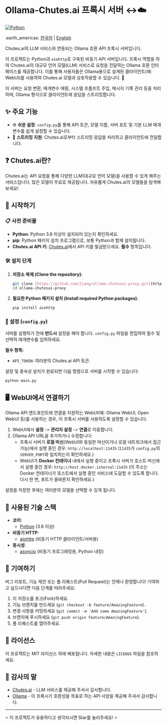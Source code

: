 # Ollama-Chutes.ai 프록시 서버 ↔️☁️</h1>

[![Python](https://img.shields.io/badge/Python-3.8+-3776AB?style=for-the-badge&logo=python&logoColor=white)]([https://www.python.org/](https://www.python.org/))

<p>:earth_americas: <a href="https://github.com/2jang/ollama-chutesai-proxy/blob/main/README-ko.md">한국어</a> | <a href="https://github.com/2jang/ollama-chutesai-proxy">English</a></p>

Chutes.ai의 LLM 서비스와 연동되는 Ollama 호환 API 프록시 서버입니다.  

이 프로젝트는 Python과 `aiohttp`로 구축된 비동기 API 서버입니다. 프록시 역할을 하여 Chutes.ai의 대규모 언어 모델(LLM) 서비스로 요청을 전달하는 Ollama 호환 인터페이스를 제공합니다.
이를 통해 사용자들은 Ollama용으로 설계된 클라이언트(예: WebUI)를 사용하여 Chutes.ai 모델과 상호작용할 수 있습니다. 🚀

이 서버는 요청 변환, 매개변수 매핑, 시스템 프롬프트 주입, 메시지 기록 관리 등을 처리하며, Ollama 형식으로 클라이언트에 응답을 스트리밍합니다.

## ✨ 주요 기능

- ⚙️ **쉬운 설정**: `config.py`를 통해 API 토큰, 모델 이름, 서버 포트 및 기본 LLM 매개변수를 쉽게 설정할 수 있습니다.
- 💨 **스트리밍 지원**: Chutes.ai로부터 스트리밍 응답을 처리하고 클라이언트에 전달합니다.

## ❓ Chutes.ai란?

Chutes.ai는 API 요청을 통해 다양한 LLM(대규모 언어 모델)을 사용할 수 있게 해주는 서비스입니다. 많은 모델이 무료로 제공됩니다. 자유롭게 Chutes.ai의 모델들을 탐색해 보세요!

## 🚀 시작하기

### 📋 사전 준비물

-   **Python**: Python 3.8 이상이 설치되어 있는지 확인하세요.
-   **pip**: Python 패키지 설치 프로그램으로, 보통 Python과 함께 설치됩니다.
-   **Chutes.ai API 키**: [Chutes.ai](https://chutes.ai/app/api)에서 API 키를 발급받으세요. **필수** 항목입니다.

### 🛠️ 설치 단계

1.  **저장소 복제 (Clone the repository)**:
    ```bash
    git clone [https://github.com/2jang/ollama-chutesai-proxy.git](https://github.com/2jang/ollama-chutesai-proxy.git)
    cd ollama-chutesai-proxy
    ```

2.  **필요한 Python 패키지 설치 (Install required Python packages)**:
    ```bash
    pip install aiohttp
    ```

### 🔑 설정 (`config.py`)

서버를 실행하기 전에 **반드시** 설정을 해야 합니다.
`config.py` 파일을 편집하여 필수 및 선택적 매개변수를 입력하세요.

**필수 항목:**
* `API_TOKEN`: 여러분의 Chutes.ai API 토큰.

설정 및 종속성 설치가 완료되면 다음 명령으로 서버를 시작할 수 있습니다:

```bash
python main.py
```

## 🖥️ WebUI에서 연결하기

Ollama API 엔드포인트에 연결을 지원하는 WebUI(예: Ollama WebUI, Open WebUI 등)를 사용하는 경우, 이 프록시 서버를 사용하도록 설정할 수 있습니다.

1.  WebUI에서 **설정** -> **관리자 설정** -> **연결**로 이동합니다.
2.  Ollama API URL을 추가하거나 수정합니다:
    * 프록시 서버가 **로컬 머신**(WebUI와 동일한 머신이거나 로컬 네트워크에서 접근 가능)에서 실행 중인 경우:
      `http://localhost:11435`
      (`11435`가 `config.py`의 `SERVER_PORT`와 일치하는지 확인하세요.)
    * WebUI가 **Docker 컨테이너** 내에서 실행 중이고 프록시 서버가 호스트 머신에서 실행 중인 경우:
      `http://host.docker.internal:11435`
      (이 주소는 Docker 컨테이너가 호스트에서 실행 중인 서비스에 도달할 수 있도록 합니다. 다시 한 번, 포트가 올바른지 확인하세요.)

설정을 저장한 후에는 여러분의 모델을 선택할 수 있게 됩니다.

## 🧩 사용된 기술 스택

-   **코어**:
    -   [Python](https://www.python.org/) (3.8 이상)
-   **비동기 HTTP**:
    -   [aiohttp](https://docs.aiohttp.org/en/stable/) (비동기 HTTP 클라이언트/서버용)
-   **동시성**:
    -   [asyncio](https://docs.python.org/3/library/asyncio.html) (비동기 프로그래밍용, Python 내장)

## 🤝 기여하기

버그 리포트, 기능 제안 또는 풀 리퀘스트(Pull Request)는 언제나 환영합니다! 기여하고 싶으시다면 다음 단계를 따라주세요:

1.  이 저장소를 포크(Fork)하세요.
2.  기능 브랜치를 만드세요 (`git checkout -b feature/AmazingFeature`).
3.  변경 사항을 커밋하세요 (`git commit -m 'Add some AmazingFeature'`).
4.  브랜치에 푸시하세요 (`git push origin feature/AmazingFeature`).
5.  풀 리퀘스트를 열어주세요.

## 📝 라이선스

이 프로젝트는 MIT 라이선스 하에 배포됩니다. 자세한 내용은 `LICENSE` 파일을 참조하세요.

## 🙏 감사의 말

* [Chutes.ai](https://chutes.ai/) - LLM 서비스를 제공해 주셔서 감사합니다.
* [Ollama](https://ollama.com/) - 이 프록시가 호환성을 목표로 하는 API 사양을 제공해 주셔서 감사합니다.

---

⭐ 이 프로젝트가 유용하다고 생각되시면 Star를 눌러주세요! ⭐
